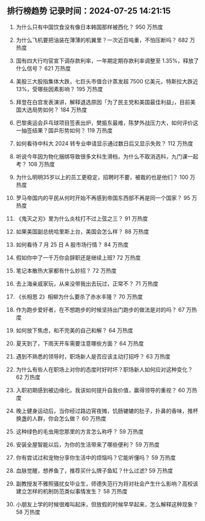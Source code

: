 
## 排行榜趋势 记录时间：2024-07-25 14:21:15
  
  1. 为什么只有中国饮食没有像日本韩国那样被西化？ 950 万热度
    
  2. 为什么飞机要把油装在薄薄的机翼里？一次近百吨重，不怕压断吗？ 682 万热度
    
  3. 国有四大行均官宣下调存款利率，一年期定期存款利率调整至 1.35%，释放了什么信号？ 621 万热度
    
  4. 美股三大股指集体大跌，七巨头市值合计蒸发超 7500 亿美元，特斯拉大跌近 13%，受哪些因素影响？ 195 万热度
    
  5. 拜登在白宫发表演讲，解释退选原因「为了民主党和美国最佳利益」，目前美国大选局势如何？ 184 万热度
    
  6. 巴黎奥运会乒乓球项目签表出炉，樊振东最难，陈梦外战压力大，如何评价这一抽签结果？国乒形势如何？ 119 万热度
    
  7. 如何看待中科大 2024 转专业申请显示通过数日后又显示失败？ 112 万热度
    
  8. 听说今年因为物化捆绑导致很多文科生滑档，为什么不取消选科，九门课一起考？ 108 万热度
    
  9. 为什么明明35岁以上的员工更稳定，招聘时不要，被裁的也是他们？ 100 万热度
    
  10. 罗马帝国内的平民从何时开始不再感到帝国东西部不再是同一个国家？ 95 万热度
    
  11. 《鬼灭之刃》里为什么炎柱打不过上弦之三？ 91 万热度
    
  12. 如果美国副总统哈里斯上台，美国会怎么样？ 88 万热度
    
  13. 如何看待 7 月 25 日 A 股市场行情？ 84 万热度
    
  14. 假如你中了一千万你会辞职还是继续上班? 72 万热度
    
  15. 笔记本散热大家都有什么妙招？ 72 万热度
    
  16. 去上海亲戚家玩，从来没带我出去玩过，正常不？ 71 万热度
    
  17. 《长相思 2》相柳为什么要杀了赤水丰隆？ 70 万热度
    
  18. 作为跑步爱好者，在不想跑步的时候坚持出门跑步的做法是对的吗？ 67 万热度
    
  19. 如何放下焦虑，和不完美的自己和解？ 64 万热度
    
  20. 夏天到了，下雨天开车需要注意哪些方面？ 64 万热度
    
  21. 遇到不熟悉的领导时，职场新人是否应该主动打招呼？ 63 万热度
    
  22. 为什么有些人在职场上对你的态度时好时坏？职场新人如何应对这种变化？ 62 万热度
    
  23. 入职初期感到被边缘化，我该如何提升自我价值，赢得领导的重视？ 60 万热度
    
  24. 晚上健身运动后，当你经过路边宵夜摊，饥肠辘辘的肚子，扑鼻的香味，推杯换盏的人群，你会怎么做？ 60 万热度
    
  25. 这种绿色的毛虫用您那里的方言怎么称呼？ 59 万热度
    
  26. 安装全屋智能以后，为你的生活带来了哪些便利？ 59 万热度
    
  27. 你有尝试过和宠物分享你生活中的烦恼吗？它能听懂吗？ 59 万热度
    
  28. 血脉觉醒，想养鱼了，推荐买什么牌子鱼缸？什么过滤? 59 万热度
    
  29. 副教授发不雅照骚扰女毕业生，师德失范行为将对社会产生什么影响？高校该建立怎样的机制防范类似事情发生？ 58 万热度
    
  30. 小朋友上学的时候很难叫起床，但放假的时候早早起来，怎么解释这种现象？ 58 万热度
    